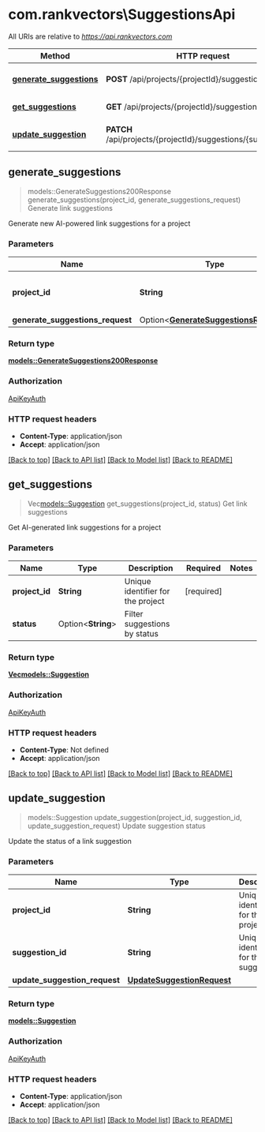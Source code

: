 # com.rankvectors\SuggestionsApi

All URIs are relative to *https://api.rankvectors.com*

Method | HTTP request | Description
------------- | ------------- | -------------
[**generate_suggestions**](SuggestionsApi.md#generate_suggestions) | **POST** /api/projects/{projectId}/suggestions | Generate link suggestions
[**get_suggestions**](SuggestionsApi.md#get_suggestions) | **GET** /api/projects/{projectId}/suggestions | Get link suggestions
[**update_suggestion**](SuggestionsApi.md#update_suggestion) | **PATCH** /api/projects/{projectId}/suggestions/{suggestionId} | Update suggestion status



## generate_suggestions

> models::GenerateSuggestions200Response generate_suggestions(project_id, generate_suggestions_request)
Generate link suggestions

Generate new AI-powered link suggestions for a project

### Parameters


Name | Type | Description  | Required | Notes
------------- | ------------- | ------------- | ------------- | -------------
**project_id** | **String** | Unique identifier for the project | [required] |
**generate_suggestions_request** | Option<[**GenerateSuggestionsRequest**](GenerateSuggestionsRequest.md)> |  |  |

### Return type

[**models::GenerateSuggestions200Response**](generateSuggestions_200_response.md)

### Authorization

[ApiKeyAuth](../README.md#ApiKeyAuth)

### HTTP request headers

- **Content-Type**: application/json
- **Accept**: application/json

[[Back to top]](#) [[Back to API list]](../README.md#documentation-for-api-endpoints) [[Back to Model list]](../README.md#documentation-for-models) [[Back to README]](../README.md)


## get_suggestions

> Vec<models::Suggestion> get_suggestions(project_id, status)
Get link suggestions

Get AI-generated link suggestions for a project

### Parameters


Name | Type | Description  | Required | Notes
------------- | ------------- | ------------- | ------------- | -------------
**project_id** | **String** | Unique identifier for the project | [required] |
**status** | Option<**String**> | Filter suggestions by status |  |

### Return type

[**Vec<models::Suggestion>**](Suggestion.md)

### Authorization

[ApiKeyAuth](../README.md#ApiKeyAuth)

### HTTP request headers

- **Content-Type**: Not defined
- **Accept**: application/json

[[Back to top]](#) [[Back to API list]](../README.md#documentation-for-api-endpoints) [[Back to Model list]](../README.md#documentation-for-models) [[Back to README]](../README.md)


## update_suggestion

> models::Suggestion update_suggestion(project_id, suggestion_id, update_suggestion_request)
Update suggestion status

Update the status of a link suggestion

### Parameters


Name | Type | Description  | Required | Notes
------------- | ------------- | ------------- | ------------- | -------------
**project_id** | **String** | Unique identifier for the project | [required] |
**suggestion_id** | **String** | Unique identifier for the suggestion | [required] |
**update_suggestion_request** | [**UpdateSuggestionRequest**](UpdateSuggestionRequest.md) |  | [required] |

### Return type

[**models::Suggestion**](Suggestion.md)

### Authorization

[ApiKeyAuth](../README.md#ApiKeyAuth)

### HTTP request headers

- **Content-Type**: application/json
- **Accept**: application/json

[[Back to top]](#) [[Back to API list]](../README.md#documentation-for-api-endpoints) [[Back to Model list]](../README.md#documentation-for-models) [[Back to README]](../README.md)

